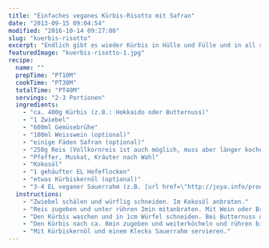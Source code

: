 ```yaml
---
title: "Einfaches veganes Kürbis-Risotto mit Safran"
date: "2013-09-15 09:04:54"
modified: "2016-10-14 09:27:06"
slug: "kuerbis-risotto"
excerpt: "Endlich gibt es wieder Kürbis in Hülle und Fülle und in all seinen Variationen. Neben köstlichen Cremesuppen lassen sich auch noch viele andere Rezepte aus Kürbis zaubern so wie dieses leckere Risotto!"
featuredImage: "kuerbis-risotto-1.jpg"
recipe:
  name: ""
  prepTime: "PT10M"
  cookTime: "PT30M"
  totalTime: "PT40M"
  servings: "2-3 Portionen"
  ingredients:
    - "ca. 400g Kürbis (z.B.: Hokkaido oder Butternuss)"
    - "1 Zwiebel"
    - "600ml Gemüsebrühe"
    - "100ml Weisswein (optional)"
    - "einige Fäden Safran (optional)"
    - "250g Reis (Vollkornreis ist auch möglich, muss aber länger kochen)"
    - "Pfeffer, Muskat, Kräuter nach Wahl"
    - "Kokosöl"
    - "1 gehäufter EL Hefeflocken"
    - "etwas Kürbiskernöl (optional)"
    - "3-4 EL veganer Sauerrahm (z.B. [url href=\"http://joya.info/produkt/cremesse/#scrollme\" target=\"_blank\"]Joya Cremesse[/url])"
  instructions:
    - "Zwiebel schälen und würflig schneiden. Im Kokosöl anbraten."
    - "Reis zugeben und unter rühren 2min mitanbraten. Mit Wein oder Brühe ablöschen. Safran zugeben. Der Reis sollte gerade mit Flüssigkeit bedeckt sein. Immer gut rühren. Wenn die Flüssigkeit verkocht ist, wieder einen Schöpfer Brühe zugeben."
    - "Den Kürbis waschen und in 1cm Würfel schneiden. Bei Butternuss und Hokkaido kann die Schale mitverwendet werden, ansonsten vorher schälen."
    - "Den Kürbis nach ca. 8min zugeben und weiterköcheln und rühren bis der Reis und der Kürbis gar sind. Mit Pfeffer und Muskat abschmecken und die Hefeflocken unterrühren."
    - "Mit Kürbiskernöl und einem Klecks Sauerrahm servieren."
---
```


